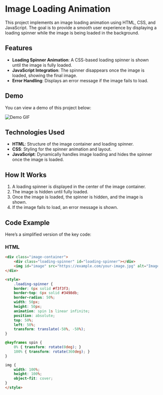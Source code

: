 # Image Loading Animation

This project implements an image loading animation using HTML, CSS, and JavaScript. The goal is to provide a smooth user experience by displaying a loading spinner while the image is being loaded in the background.

## Features

- **Loading Spinner Animation**: A CSS-based loading spinner is shown until the image is fully loaded.
- **JavaScript Integration**: The spinner disappears once the image is loaded, showing the final image.
- **Error Handling**: Displays an error message if the image fails to load.

## Demo

You can view a demo of this project below:

![Demo GIF](https://cdn.dribbble.com/users/2177259/screenshots/6364756/loader_animation.gif?text=Demo+GIF)

## Technologies Used

- **HTML**: Structure of the image container and loading spinner.
- **CSS**: Styling for the spinner animation and layout.
- **JavaScript**: Dynamically handles image loading and hides the spinner once the image is loaded.

## How It Works

1. A loading spinner is displayed in the center of the image container.
2. The image is hidden until fully loaded.
3. Once the image is loaded, the spinner is hidden, and the image is shown.
4. If the image fails to load, an error message is shown.

## Code Example

Here’s a simplified version of the key code:

### HTML

```html
<div class="image-container">
    <div class="loading-spinner" id="loading-spinner"></div>
    <img id="image" src="https://example.com/your-image.jpg" alt="Image" style="display: none;">
</div>

<style>
    .loading-spinner {
    border: 6px solid #f3f3f3;
    border-top: 6px solid #3498db;
    border-radius: 50%;
    width: 50px;
    height: 50px;
    animation: spin 1s linear infinite;
    position: absolute;
    top: 50%;
    left: 50%;
    transform: translate(-50%, -50%);
}

@keyframes spin {
    0% { transform: rotate(0deg); }
    100% { transform: rotate(360deg); }
}

img {
    width: 100%;
    height: 100%;
    object-fit: cover;
}
</style>

